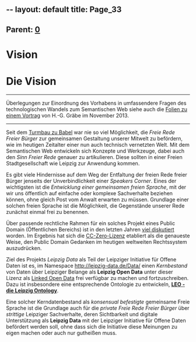 --
layout: default
title: Page_33
---

## Parent: [0](Page_0)

# Vision

<h1>Die Vision</h1>

<hr />

Überlegungen zur Einordnung des Vorhabens in umfassendere Fragen des technologischen Wandels zum Semantischen Web siehe auch die <a href="http://leipzig-data.de/Upload/Folien-20131113.pdf">Folien zu einem Vortrag</a> von H.-G. Gräbe im November 2013.

<hr />

Seit dem <a href="http://www.bibleserver.com/text/EU/1.Mose11" target="‘_blank’">Turmbau zu Babel</a> war nie so viel Möglichkeit, die <i>Freie Rede Freier Bürger</i> zur gemeinsamen Gestaltung unserer Mitwelt zu befördern, wie im heutigen Zeitalter einer nun auch technisch vernetzten Welt. Mit dem Semantischen Web entwickeln sich Konzepte und Werkzeuge, dabei auch den <i>Sinn Freier Rede</i> genauer zu artikulieren. Diese sollten in einer Freien Stadtgesellschaft wie Leipzig zur Anwendung kommen.

Es gibt viele Hindernisse auf dem Weg der Entfaltung der freien Rede freier Bürger jenseits der Unverbindlichkeit einer <i>Speakers Corner</i>. Eines der wichtigsten ist die <i>Entwicklung einer gemeinsamen freien Sprache</i>, mit der wir uns öffentlich auf einfache oder komplexe Sachverhalte beziehen können, ohne gleich Post vom Anwalt erwarten zu müssen. Grundlage einer solchen freien Sprache ist die Möglichkeit, die Gegenstände unserer Rede zunächst einmal frei zu benennen.

Über passende rechtliche Rahmen für ein solches Projekt eines Public Domain (Öffentlichen Bereichs) ist in den letzten Jahren <a href="http://wiki.creativecommons.org/Public_domain" target="‘_blank’">viel diskutiert</a> worden. Im Ergebnis hat sich die <a href="http://creativecommons.org/publicdomain/zero/1.0/deed.de" target="‘_blank’">CC-Zero-Lizenz</a> etabliert als die genaueste Weise, den Public Domain Gedanken im heutigen weltweiten Rechtssystem auszudrücken.

Ziel des Projekts <i>Leipzig Data</i> als Teil der Leipziger Initiative für Offene Daten ist es, im Namespace <a href="http://leipzig-data.de/Data/">http://leipzig-data.de/Data/</a> einen <i>Kernbestand</i> von Daten über Leipziger Belange als <b>Leipzig Open Data</b> unter dieser Lizenz als <a href="http://de.wikipedia.org/wiki/Linked_Open_Data">Linked Open Data</a> frei verfügbar zu machen und fortzuschreiben. Dazu ist insbesondere eine entsprechende Ontologie zu entwickeln, <b><a title="Ontology" href="http://www.leipzig-data.de/ontology/">LEO - die Leipzig Ontology</a></b>.

Eine solcher Kerndatenbestand als <i>konsensual befestigte</i> gemeinsame Freie Sprache ist die Grundlage auch für die <i>private Freie Rede Freier Bürger</i> über <i>strittige</i> Leipziger Sachverhalte, deren Sichtbarkeit und digitale Unterstützung als <b>Leipzig Data</b> mit der Leipziger Initiative für Offene Daten befördert werden soll, ohne dass sich die Initiative diese Meinungen zu eigen machen oder auch nur gutheißen muss.

